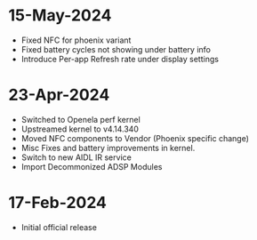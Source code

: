 # 15-May-2024
- Fixed NFC for phoenix variant
- Fixed battery cycles not showing under battery info
- Introduce Per-app Refresh rate under display settings

# 23-Apr-2024
- Switched to Openela perf kernel
- Upstreamed kernel to v4.14.340
- Moved NFC components to Vendor (Phoenix specific change)
- Misc Fixes and battery improvements in kernel.
- Switch to new AIDL IR service
- Import Decommonized ADSP Modules

# 17-Feb-2024
- Initial official release 
